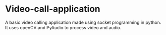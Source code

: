 # Video-call-application
A basic video calling application made using socket programming in python. It uses openCV and PyAudio to process video and audio.

